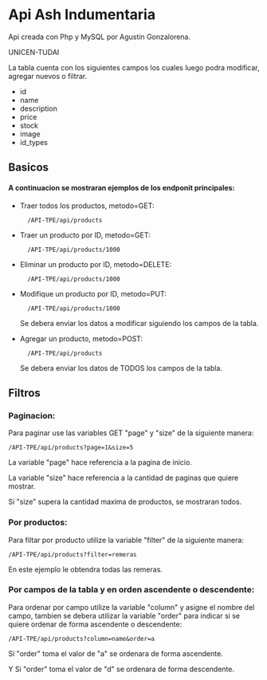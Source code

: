 # Api Ash Indumentaria

Api creada con Php y MySQL por Agustin Gonzalorena.

UNICEN-TUDAI

La tabla cuenta con los siguientes campos los cuales luego podra modificar,
agregar nuevos o filtrar.

- id
- name
- description
- price
- stock
- image
- id_types

## Basicos
#### A continuacion se mostraran ejemplos de los endponit principales:

- Traer todos los productos, metodo=GET:

        /API-TPE/api/products

- Traer un producto por ID, metodo=GET:

        /API-TPE/api/products/1000

- Eliminar un producto por ID, metodo=DELETE:

        /API-TPE/api/products/1000

- Modifique un producto por ID, metodo=PUT:

        /API-TPE/api/products/1000

    Se debera enviar los datos a modificar siguiendo los campos de la tabla.

- Agregar un producto, metodo=POST:

        /API-TPE/api/products

    Se debera enviar los datos de TODOS los campos de la tabla.

## Filtros
### Paginacion:
Para paginar use las variables GET "page" y "size" de la siguiente manera:

    /API-TPE/api/products?page=1&size=5

La variable "page" hace referencia a la pagina de inicio.

La variable "size" hace referencia a la cantidad de paginas que quiere mostrar.

Si "size" supera la cantidad maxima de productos, se mostraran todos.

### Por productos:
Para filtar por producto utilize la variable "filter" de la siguiente manera:

    /API-TPE/api/products?filter=remeras

En este ejemplo le obtendra todas las remeras.

### Por campos de la tabla y en orden ascendente o descendente:
Para ordenar por campo utilize la variable "column" y asigne el nombre del campo,
tambien se debera utilizar la variable "order" para indicar si se quiere ordenar de forma ascendente o descendente:

    /API-TPE/api/products?column=name&order=a

Si "order" toma el valor de "a" se ordenara de forma ascendente.

Y Si "order" toma el valor de "d" se ordenara de forma descendente.